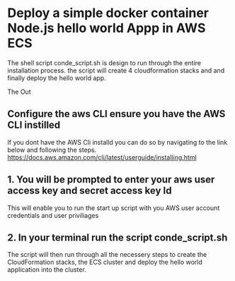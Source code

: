 # Deploy a simple docker container Node.js hello world Appp in AWS ECS

The shell script conde_script.sh is design to run through the entire installation process. the script will create 4 cloudformation stacks and and finally deploy the hello world app.

The Out

## Configure the aws CLI ensure you have the AWS CLI instilled 
If you dont have the AWS Cli installd you can do so by navigating to the link below and following the steps.
https://docs.aws.amazon.com/cli/latest/userguide/installing.html

## 1. You will be prompted to enter your aws user access key and secret access key Id
This will enable you to run the start up script with you AWS user account credentials and user priviliages


## 2. In your terminal run the script conde_script.sh 
The script will then run through all the  necessery steps to create the CloudFormation stacks, the ECS cluster and deploy the hello world application into the cluster.
